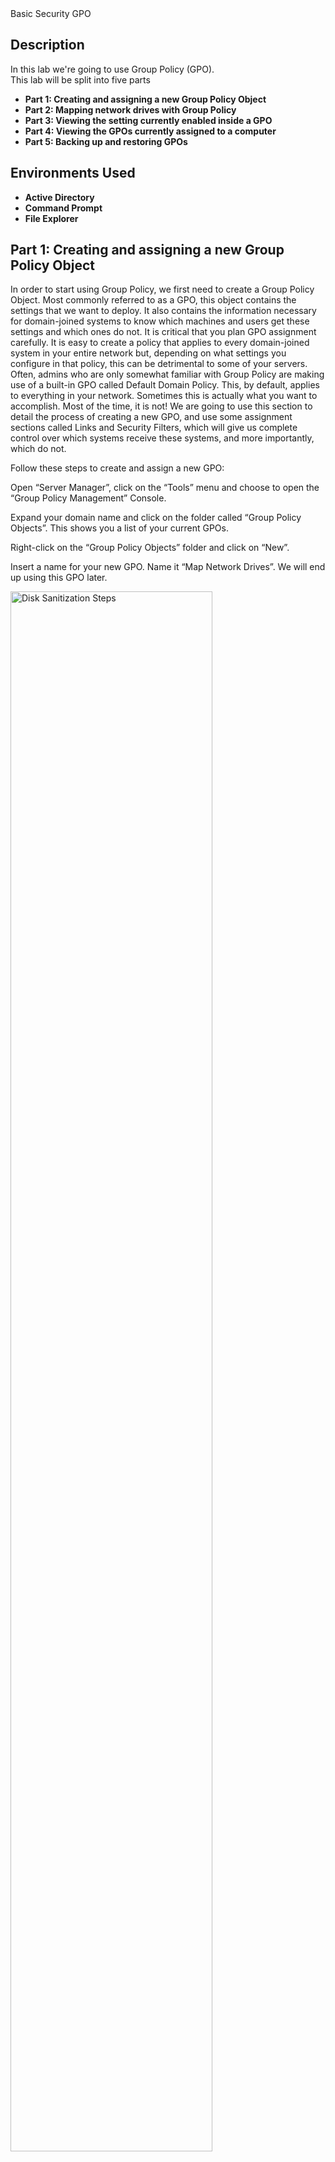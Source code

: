 </h1> Basic Security GPO</h1>

<h2>Description</h2>
In this lab we're going to use Group Policy (GPO). 
<br />
This lab will be split into five parts



- <b>Part 1:​ Creating and assigning a new Group Policy Object</b>
- <b>Part 2:​ Mapping network drives with Group Policy</b>
- <b>Part 3:​ Viewing the setting currently enabled inside a GPO</b>
- <b>Part 4:​ Viewing the GPOs currently assigned to a computer</b> 
- <b>Part 5:​ Backing up and restoring GPOs</b> 

<h2>Environments Used </h2>

- <b>Active Directory</b>
- <b>Command Prompt</b>
- <b>File Explorer</b>

<h2>Part 1: Creating and assigning a new Group Policy Object​</h2> 
In order to start using Group Policy, we first need to create a Group Policy Object. Most commonly referred to as a GPO, this object contains the settings that we want to deploy. It also contains the information necessary for domain-joined systems to know which machines and users get these settings and which ones do not. It is critical that you plan GPO assignment carefully. It is easy to create a policy that applies to every domain-joined system in your entire network but, depending on what settings you configure in that policy, this can be detrimental to some of your servers. Often, admins who are only somewhat familiar with Group Policy are making use of a built-in GPO called Default Domain Policy. This, by default, applies to everything in your network. Sometimes this is actually what you want to accomplish. Most of the time, it is not! We are going to use this section to detail the process of creating a new GPO, and use some assignment sections called ​Links ​and ​Security Filters​, which will give us complete control over which systems receive these systems, and more importantly, which do not. 
<br />	

Follow these steps to create and assign a new GPO: 
<br />	

Open “​Server Manager​”, click on the ​“Tools” ​menu and choose to open the ​“Group Policy Management” ​Console. 
<br />	

Expand your domain name and click on the folder called ​“Group Policy Objects​”. This shows you a list of your current GPOs. 
<br />	

Right-click on the “Group Policy Objects” ​​folder and click on ​“New​”. 
<br />	

Insert a name for your new GPO. Name it “Map Network Drives”. We will end up using this GPO later. 

<img src="https://i.imgur.com/spWPj7b.jpeg" height="80%" width="80%" alt="Disk Sanitization Steps"/>
<br />	

Click ​“OK”​, and then expand your ​“Group Policy Objects” ​folder if it isn't already. You should see the new GPO in this list. Go ahead and click on the new GPO in order to see its settings.
<br />	

For this Map Network Drives policy, we want it to apply to the OU called “Users”, under “New York🡪Sales​”.
<br />	

Right-click on the OU called ​“Users”, under “New York🡪Sales” ​and then click on the option for ​“Link an Existing GPO...​. “

<img src="https://i.imgur.com/oSKhs30.png" height="80%" width="80%" alt="Disk Sanitization Steps"/>
<br />

Choose the name of our new GPO, “​Map Network Drives”​, and click ​“OK”​. 

<img src="https://i.imgur.com/oOCGZjb.png" height="80%" width="80%" alt="Disk Sanitization Steps"/>
<br />

Our new GPO is now linked to the ​“Users”, OU under “New York🡪Sales” ​OU, so at this level, any system placed inside that OU would get the settings. 
<br />

In our example, we created a new Group Policy Object. Each network is different, and you may find yourself relying only on the Links to keep GPOs sorted according to your needs, or you may need to enforce some combination of both Links and Security Filtering. In any case, whichever works best for you, make sure that you are confident in the configuration of these fields so that you can know beyond a shadow of a doubt where your GPO is being applied. You may have noticed that here, we didn't actually configure any settings inside the GPO, so at this point, it still isn't doing anything. Continue this lab to navigate the actual settings portion of Group Policy.
<br />


<h2>Part 2: Mapping network drives with Group Policy​</h2>	 
Almost everyone uses mapped drives of some flavor in their environments. Creating drive mappings manually as part of a new user start-up process is cumbersome and unnecessary. It is also work that will probably need to be duplicated as users move from one computer to another in the future. If we utilize Group Policy to centralize the creation of these drive mappings, we can ensure that the same users get the same drive mappings wherever they log into the network. Planned correctly, you can enable these mappings to appear on any domain-joined system across the network by the user simply logging in to the computer like they always do. This is a good, simple first task to accomplish within Group Policy to get our feet wet and to learn something that could turn out to be useful in your organization. 
<br />

Create a folder called “Sales” on the server’s Drive c: (Note that in a real environment the shared folder will not be located here). 
<br />

Right click on the Sales folder, select Properties from the pop-up menu.

<img src="https://i.imgur.com/4i47bHQ.png" height="80%" width="80%" alt="Disk Sanitization Steps"/>
<br />

On the Sales Properties window, select the “Sharing” tab, and click on the “Advanced Sharing…”, button.

<img src="https://i.imgur.com/9ZgM7KV.png" height="80%" width="80%" alt="Disk Sanitization Steps"/>
<br />

Check the “Share this folder” checkbox, and add a ‘$’ to the end of the share name in order to make this a hidden share. Then click on the “Permissions” button.
<br />
<img src="https://i.imgur.com/AAlq0EG.png" height="80%" width="80%" alt="Disk Sanitization Steps"/>
<br />


On the Permissions for Sales$ window, Remove the Group everyone from the Group or user names: box, and add the group “GRP_Sales_Users”. Make sure GRP_Sales_Users has “Full control” over the share. Click on the “OK” button.
<br />
<img src="https://i.imgur.com/OYqGXqr.png" height="80%" width="80%" alt="Disk Sanitization Steps"/>
<br />

Back on the Advanced Sharing window, click on the OK button.
<br />
<img src="https://i.imgur.com/SwHXcWo.png" height="80%" width="80%" alt="Disk Sanitization Steps"/>
<br />


Back on the Sales Properties window, click on the Close button.
<br />
<img src="https://i.imgur.com/yyfuklG.png" height="80%" width="80%" alt="Disk Sanitization Steps"/>
<br />

To create a drive mapping in Group Policy: 
Open the ​“Group Policy Management” ​Console from the “​Tools” ​menu of Server Manager. 
<br />

Expand the name of your domain and then expand the ​“Group Policy Objects” ​folder. 
	There we see our new GPO called “Map Network Drives”​	​
<br />

Right-click on the “Map Network Drives” ​GPO and click on “​Edit...​. “
<br />
<img src="https://i.imgur.com/VQYesoH.png" height="80%" width="80%" alt="Disk Sanitization Steps"/>
<br />

Navigate to ​“User Configuration ​| ​Preferences ​| ​Windows Settings ​| Drive Maps​”	​.
<br />

Right-click on ​“Drive Maps” ​and choose “​New ​| ​Mapped Drive​”. 
<br />
<img src="https://i.imgur.com/ptWh0bX.png" height="80%" width="80%" alt="Disk Sanitization Steps"/>
<br />

Set ​“Location” ​as the destination URL (\\Server1\Sales$) of the drive mapping, and use the ​“Label as” ​field if you want a more descriptive name to be visible to users. 
<br />

Choose a “​Drive Letter” ​to be used for this new mapping from the drop-down menu listed on this screen. 
<br />

Click ​“OK”​. 
<br />
<img src="https://i.imgur.com/KGpuh4y.png" height="80%" width="80%" alt="Disk Sanitization Steps"/>
<br />

We are assuming you have already created the Links appropriate to where you want this GPO to apply. If so, you may now login using the Win 10 Lab VM client computer with a user that is part of the sales team. Once logged into the computer, open up “File Explorer” and you should see the new network drive mapped automatically during the login process. 
<br />
<img src="https://i.imgur.com/7x0N4Nn.png" height="80%" width="80%" alt="Disk Sanitization Steps"/>
<br />

There are a few different ways that drive mappings can be automated within a Windows environment, and our lab today outlines one of the quickest ways to accomplish this task. By using Group Policy to automate the creation of our network drive mappings, we can centralize the administration of this task and remove the drive mapping creation load from our helpdesk processes
<br />


  
<h2>Part 3: Viewing the setting currently enabled inside a GPO​<h2>	

 
So far, we have been creating GPOs and putting settings into them, so we are well aware of what is happening with each of our policies. Many times, though, you enter a new environment that contains a lot of existing policies, and you may need to figure out what is happening in those policies. We have seen many cases where you install a new server, join it to the domain, and it breaks. It doesn't necessarily nose dive, but some component won't work properly or you can't flow network traffic to it for some reason. Something like that can be hard to track down. Since the issue seemed to happen during the domain join process, most would suspect that some kind of policy from an existing GPO has been applied to the new server and is having a negative effect on it. Let's take a look inside Group Policy at the easiest way to display the settings that are contained within each GPO. 
<br />

For this lab, we only need access to the Group Policy Management Console, which we are going to run from our Win Server 2016 Lab VM domain controller server. 
<br />

To quickly view the settings contained within a GPO, follow these steps: 
<br />

In the Domain Controller, open up Server Manager and launch the Group Policy​	 
Management Console from inside the ​Tools ​menu.​	 
<br />

Expand the name of your domain, then expand the ​Group Policy Objects ​folder. This displays all of the GPOs currently configured in your domain. 
<br />

Click on one of the GPOs so that you see the ​Links ​and ​Security Filtering ​sections in the right window pane. 
<br />

Now click on the ​Settings ​tab near the top. 
<br />

Once you have ​Settings ​tab open, click on the ​show all ​link near the top right. This will display all of the settings that are currently configured inside that GPO. 
<br />
<img src="https://i.imgur.com/YcQQTAe.jpeg" height="80%" width="80%" alt="Disk Sanitization Steps"/>
<br />			 
 	 	 
In this very simple lab, we use the Group Policy Management Console in order to view the currently configured settings inside our GPOs. This can be very useful for checking over existing settings and for comparing them against what is actually being configured on the client computers. Taking a look through this information can also help you to spot potential problems, such as duplicate settings spread across multiple GPOs. 
<br />	

<h2>Part 4: Viewing the GPOs currently assigned to a computer<h2>
<br />	
	
Once you start using Group Policy to distribute settings around to many client computers, it will quickly become important to be able to view the settings and policies that have or have not been applied to specific computers. Thankfully, there is a command built right into the Windows operating system to display this information. There are a number of different switches that can be used with this command, so let's explore some of the most common ones seen and used by server administrators. 
<br />	

We have a number of GPOs in our domain now; some are applied at the top level of the domain and some are only applied to specific OUs. We are going to run some commands on our Server 2016 server in order to find out which GPOs have been applied to it and which have not. 
Let's use the ​gpresult​ command to gather some information on policies applied to our server: 
<br />	

Log in to the web server, or whatever client computer (You can use the Win 10 Lab VM)  you want to see these results on, and open up an administrative Command Prompt. 
<br />	

Type ​gpresult /r​ and press Enter​. This displays all of the resultant data on which policies are applied, and are not applied, to our system. You can scroll through this information to get the data that you need. 
<br />	

Now let's clean that data up a little bit. For instance, the general output we just received had information about both computer policies and user policies. Now we want to display only policies that have applied at the User level. Go ahead and use this command: 
gpresult /r /scope:user​. 
<br />
<img src="https://i.imgur.com/YcQQTAe.jpeg" height="80%" width="80%" alt="Disk Sanitization Steps"/>
<br />
		 
You can use either the ​/SCOPE:USER switch or the ​​/SCOPE:COMPUTER ​switch in order to view specifically the user or computer policies applied to the system. 
<br />

And if you aren't a huge fan of looking at this data via a command prompt, never fear! There is another switch that can be used to export this data to HTML format. Try the following command:​ gpresult /h c:\gpresult.html
<br />

After running that command, browse to your​ C:​ drive and you should have a file sitting there called ​gpresult.html​. Go ahead and open that file to see your gpresult data in a web browser with a nicer look and feel.
<br />
<img src="https://i.imgur.com/YcQQTAe.jpeg" height="80%" width="80%" alt="Disk Sanitization Steps"/>
<br />
		 
The gpresult command can be used in a variety of ways to display information about which Group Policy Objects and settings have been applied to your client computer or server. This can be especially useful when trying to determine what policies are being applied, and maybe even more helpful when trying to figure out why a particular policy hasn't been applied. If a policy is denied because of rights or permissions, you will see it in this output. This likely indicates that you have something to adjust in your Links or Security Filtering in order to get the policy applied successfully to your machine. However you decide to make use of the data for yourself, make sure to play around with the gpresult command and get familiar with its results if you intend to administer your environment using Group Policy. 
<br />

One additional note about another command that is very commonly used in the field. Windows domain joined machines only process Group Policy settings every once in a while; by default they will refresh their settings and look for new policy changes every 90 minutes. If you are creating or changing policies and notice that they have not yet been applied to your endpoint computers, you could hang out for a couple of hours and wait for those changes to be applied. If you want to speed up that process a little, you can log in to the endpoint client computer, server, or whatever it is that should receive the settings, and use the gpupdate /force command. This will force that computer to revisit Group Policy and apply any settings that have been configured for it. When we make changes in the field and don't want to spend a lot of time waiting around for replication to happen naturally, we often use gpupdate /force numerous times as we make changes and progress through testing.  
<br />

Some prefer gpresult to view the policies that are currently applied to a computer that they are working on, but it's not the only way. You may also want to check out RSOP.MSC​. This is a tool that can be launched in order to see a more visually stimulating version of the policies and settings that are currently applied to your computer. Check out the details here: 
	a.	http://technet.microsoft.com/en-us/library/cc772175.aspx 
 <br />
 
<h2>Part 5: Backing up and restoring GPOs​</h2>
<br />

As with any piece of data in your organization, it is a good idea to keep backups of your GPOs. Keeping these backups separately from a full Domain Controller or full Active Directory backup can be advantageous, as it enables a quicker restore of individual GPOs in the event of an accidental deletion. Or perhaps you updated a GPO, but the change you made is now causing problems and you want to roll that policy back to make sure it is configured the way that it was yesterday. Whatever your reason for backing up and restoring GPOs, let's take a look at a couple of ways to accomplish each task. We will use the Group Policy Management Console to perform these functions. 
<br />

We are going to perform these tasks from a Windows Server 2016 domain controller in our environment. We will utilize the Group Policy Management Console. 
<br />

There is a GPO in our domain called ​Map Network Drives​. Let’s use Group Policy Management Console to backup and restore this GPO: 
<br />

From the ​Tools ​menu of Server Manager, open up the ​Group Policy Management Console. 
Navigate to ​Forest ​| ​Domains ​| Your Domain Name ​| ​​Group Policy Objects​. 


If you want to backup a single GPO, you simply right-click on the specific GPO and choose ​Back Up...​. Otherwise, it is probably more useful for us to back up the whole set of GPOs. To accomplish that, right-click on the ​Group Policy Objects ​folder and then choose Back Up All...​	
​<br />
<img src="https://i.imgur.com/YcQQTAe.jpeg" height="80%" width="80%" alt="Disk Sanitization Steps"/>
<br />	 
	 
Specify a location where you want the backups to be saved and a description for the backup set. Then click ​Back Up​. 

<img src="https://i.imgur.com/YcQQTAe.jpeg" height="80%" width="80%" alt="Disk Sanitization Steps"/>
<br />	

Once the backup process is complete, you should see the status of how many GPOs were successfully backed up. 

<img src="https://i.imgur.com/YcQQTAe.jpeg" height="80%" width="80%" alt="Disk Sanitization Steps"/>
<br />	

Now that we have a backup of the GPOs, let's try to restore the GPO called ​Map Network Drives​. 
<br />

Navigate back inside the ​Group Policy Management ​Console and find the ​Group Policy Objects ​folder. The same location that we used to backup a minute ago. 
<br />

Right-click on the ​Map Network Drives ​GPO and choose ​Restore from Backup...​. 

<img src="https://i.imgur.com/YcQQTAe.jpeg" height="80%" width="80%" alt="Disk Sanitization Steps"/>
<br />	

Click ​Next ​and specify the folder where your backup files are stored. Then click ​Next again. 
<br />

As long as a backup copy of the ​Map Network Drives GPO exists in that folder, you will​	 see it in the wizard. Select that GPO and click ​Next​. 

<img src="https://i.imgur.com/YcQQTAe.jpeg" height="80%" width="80%" alt="Disk Sanitization Steps"/>
<br />	

Click ​Finish ​and the GPO will be restored to its previous state. 
<br />

Backing up and restoring GPOs is going to be a regular task for anybody administering Active 
<br />

Directory and Group Policy. In this lab, we walked through the process. Group Policy 
Management Console is nice because it is graphically interfaced, and it is easy to look at the options available to you. 
<br />
